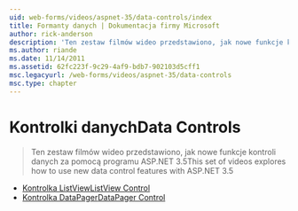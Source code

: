 ```yaml
---
uid: web-forms/videos/aspnet-35/data-controls/index
title: Formanty danych | Dokumentacja firmy Microsoft
author: rick-anderson
description: 'Ten zestaw filmów wideo przedstawiono, jak nowe funkcje kontroli danych za pomocą programu ASP.NET 3.5'
ms.author: riande
ms.date: 11/14/2011
ms.assetid: 62fc223f-9c29-4af9-bdb7-902103d5cff1
msc.legacyurl: /web-forms/videos/aspnet-35/data-controls
msc.type: chapter
---
```

<a name="data-controls"></a><span data-ttu-id="021ce-103">Kontrolki danych</span><span class="sxs-lookup"><span data-stu-id="021ce-103">Data Controls</span></span>
====================
> <span data-ttu-id="021ce-104">Ten zestaw filmów wideo przedstawiono, jak nowe funkcje kontroli danych za pomocą programu ASP.NET 3.5</span><span class="sxs-lookup"><span data-stu-id="021ce-104">This set of videos explores how to use new data control features with ASP.NET 3.5</span></span>


- [<span data-ttu-id="021ce-105">Kontrolka ListView</span><span class="sxs-lookup"><span data-stu-id="021ce-105">ListView Control</span></span>](the-listview-control.md)
- [<span data-ttu-id="021ce-106">Kontrolka DataPager</span><span class="sxs-lookup"><span data-stu-id="021ce-106">DataPager Control</span></span>](the-datapager-control.md)
